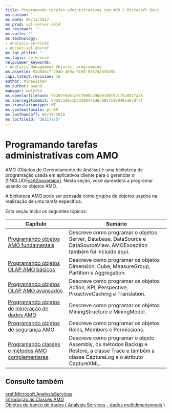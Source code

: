 ```yaml
---
title: Programando tarefas administrativas com AMO | Microsoft Docs
ms.custom: ''
ms.date: 06/13/2017
ms.prod: sql-server-2014
ms.reviewer: ''
ms.suite: ''
ms.technology:
- analysis-services
- docset-sql-devref
ms.tgt_pltfrm: ''
ms.topic: reference
helpviewer_keywords:
- Analysis Management Objects, programming
ms.assetid: 91d846cf-704d-409a-9198-87674a8fb49a
caps.latest.revision: 16
author: Minewiskan
ms.author: owend
manager: mblythe
ms.openlocfilehash: 95267e9d51a0c7908c49bb91d0f02cf5a882fa28
ms.sourcegitcommit: 5dd5cad0c1bbd308471d6c885f516948ad67dfcf
ms.translationtype: MT
ms.contentlocale: pt-BR
ms.lasthandoff: 06/19/2018
ms.locfileid: "36117275"
---
```

# <a name="programming-administrative-tasks-with-amo"></a>Programando tarefas administrativas com AMO
  AMO (Objetos de Gerenciamento de Análise) é uma biblioteca de programação usada em aplicativos cliente para o gerenciar o [!INCLUDE[ssASnoversion](../../../includes/ssasnoversion-md.md)]. Nesta seção, você aprenderá a programar usando os objetos AMO.  
  
 A biblioteca AMO pode ser pensada como grupos de objetos usados na realização de uma tarefa específica.  
  
 Esta seção inclui os seguintes tópicos:  
  
|Capítulo|Sumário|  
|-------------|--------------|  
|[Programando objetos AMO fundamentais](programming-amo-fundamental-objects.md)|Descreve como programar o objetos Server, Database, DataSource e DataSourceView. AMOException também foi incluído aqui.|  
|[Programando objetos OLAP AMO básicos](programming-amo-olap-basic-objects.md)|Descreve como programar os objetos Dimension, Cube, MeasureGroup, Partition e Aggregation.|  
|[Programando objetos OLAP AMO avançados](programming-amo-olap-advanced-objects.md)|Descreve como programar os objetos Action, KPI, Perspective, ProactiveCaching e Translation.|  
|[Programando objetos de mineração de dados AMO](programming-amo-data-mining-objects.md)|Descreve como programar os objetos MiningStructure e MiningModel.|  
|[Programando objetos de segurança AMO](programming-amo-security-objects.md)|Descreve como programar os objetos Roles, Members e Permissions.|  
|[Programando classes e métodos AMO complementares](programming-amo-complementary-classes-and-methods.md)|Descreve como programar o objeto Assembly, os métodos Backup e Restore, a classe Trace e também a classe CaptureLog e o atributo CaptureXML.|  
  
## <a name="see-also"></a>Consulte também  
 <xref:Microsoft.AnalysisServices>   
 [Introdução às Classes AMO](amo-classes-introduction.md)   
 [Objetos de banco de dados &#40; Analysis Services - dados multidimensionais &#41;](../olap-logical/database-objects-analysis-services-multidimensional-data.md)  
  
  